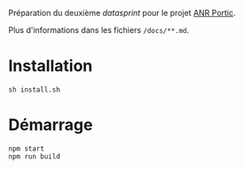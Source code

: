 Préparation du deuxième *datasprint* pour le projet [ANR Portic](https://anr.portic.fr).

Plus d'informations dans les fichiers `/docs/**.md`.

# Installation

```
sh install.sh
```

# Démarrage

```
npm start
npm run build
```